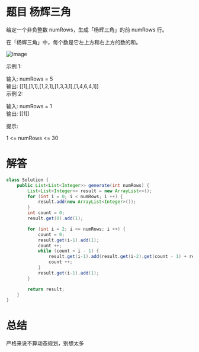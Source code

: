 # 题目 杨辉三角

给定一个非负整数 numRows，生成「杨辉三角」的前 numRows 行。

在「杨辉三角」中，每个数是它左上方和右上方的数的和。


![image](https://github.com/user-attachments/assets/f2a98121-b451-44b6-8756-90ed0d4adadc)

 

示例 1:

输入: numRows = 5    
输出: [[1],[1,1],[1,2,1],[1,3,3,1],[1,4,6,4,1]]     
示例 2:    

输入: numRows = 1    
输出: [[1]]     
 

提示:

1 <= numRows <= 30

# 解答

```java
class Solution {
    public List<List<Integer>> generate(int numRows) {
        List<List<Integer>> result = new ArrayList<>();
        for (int i = 0; i < numRows; i ++) {
            result.add(new ArrayList<Integer>());
        }
        int count = 0;
        result.get(0).add(1);

        for (int i = 2; i <= numRows; i ++) {
            count = 0;
            result.get(i-1).add(1);
            count ++;
            while (count < i - 1) {
                result.get(i-1).add(result.get(i-2).get(count - 1) + result.get(i-2).get(count));
                count ++;
            }
            result.get(i-1).add(1);
        }

        return result;
    }
}
```

# 总结

严格来说不算动态规划，别想太多
